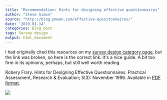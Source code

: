 ```yaml
---
title: "Recommendation: Hints for designing effective questionnaires"
author: "Steve Simon"
source: "http://blog.pmean.com/effective-quesitonnaires/"
date: "2019-01-14"
categories: Blog post
tags: Survey design
output: html_document
---
```


I had originally cited this resources on my [survey design category
page](http://www.pmean.com/category/SurveyDesign.html), but the link was
broken, so here is the correct link. It's a nice guide. A bit too firm
in its opinions, perhaps, but still well worth reading.

<!---More--->

Robery Frary. Hints for Designing Effective Questionnaires. Practical
Assessment, Research & Evaluation; 5(3): November 1996. Available in
[PDF format](http://www.pmean.com/category/SurveyDesign.html).

![](http://www.pmean.com/images/images/19/effective-quesitonnaires01.png)




